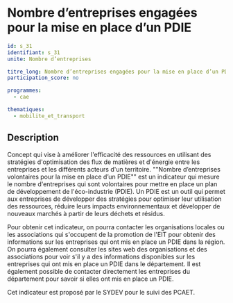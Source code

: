 # Nombre d’entreprises engagées pour la mise en place d’un PDIE

```yaml
id: s_31
identifiant: s_31
unite: Nombre d’entreprises

titre_long: Nombre d’entreprises engagées pour la mise en place d’un PDIE
participation_score: no

programmes:
  - cae

thematiques:
  - mobilite_et_transport
```
## Description
Concept qui vise à améliorer l'efficacité des ressources en utilisant des stratégies d'optimisation des flux de matières et d'énergie entre les entreprises et les différents acteurs d'un territoire. ""Nombre d’entreprises volontaires pour la mise en place d’un PDIE"" est un indicateur qui mesure le nombre d'entreprises qui sont volontaires pour mettre en place un plan de développement de l'éco-industrie (PDIE). Un PDIE est un outil qui permet aux entreprises de développer des stratégies pour optimiser leur utilisation des ressources, réduire leurs impacts environnementaux et développer de nouveaux marchés à partir de leurs déchets et résidus.

Pour obtenir cet indicateur, on pourra contacter les organisations locales ou les associations qui s'occupent de la promotion de l'EIT pour obtenir des informations sur les entreprises qui ont mis en place un PDIE dans la région. On pourra également consulter les sites web des organisations et des associations pour voir s'il y a des informations disponibles sur les entreprises qui ont mis en place un PDIE dans le département. Il est également possible de contacter directement les entreprises du département pour savoir si elles ont mis en place un PDIE.

Cet indicateur est proposé par le SYDEV pour le suivi des PCAET.

